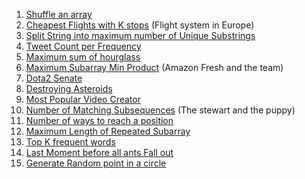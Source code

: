 1. [Shuffle an array](https://leetcode.com/problems/shuffle-an-array/submissions/886166568/)
2. [Cheapest Flights with K stops](https://leetcode.com/problems/cheapest-flights-within-k-stops/submissions/885638227/) (Flight system in Europe)
3. [Split String into maximum number of Unique Substrings]()
4. [Tweet Count per Frequency]()
5. [Maximum sum of hourglass]()
6. [Maximum Subarray Min Product]() (Amazon Fresh and the team)
7. [Dota2 Senate]()
8. [Destroying Asteroids]()
9. [Most Popular Video Creator]()
10. [Number of Matching Subsequences](https://leetcode.com/problems/number-of-matching-subsequences/submissions/886176867/) (The stewart and the puppy)
11. [Number of ways to reach a position]()
12. [Maximum Length of Repeated Subarray]()
13. [Top K frequent words]()
14. [Last Moment before all ants Fall out]()
15. [Generate Random point in a circle]()

